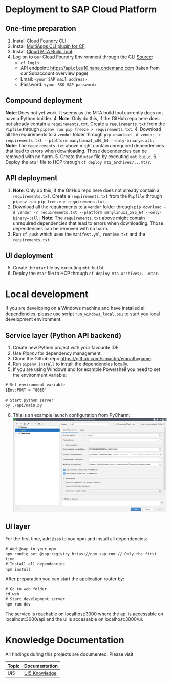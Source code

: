 

# Deployment to SAP Cloud Platform

## One-time preparation
1. Install [Cloud Foundry CLI](https://github.com/cloudfoundry/cli#downloads).
2. Install [MultiApps CLI plugin for CF](https://github.com/cloudfoundry-incubator/multiapps-cli-plugin).
4. Install [Cloud MTA Build Tool](https://sap.github.io/cloud-mta-build-tool/download/).
3. Log on to our Cloud Foundry Environment through the CLI [Source](https://help.sap.com/viewer/65de2977205c403bbc107264b8eccf4b/Cloud/en-US/7a37d66c2e7d401db4980db0cd74aa6b.html):
	* `cf login`
	* API endpoint: https://api.cf.eu10.hana.ondemand.com  (taken from our Subaccount overview page)
	* Email: `<your SAP mail address>`
	* Password: `<your SSO SAP password>`
	
## Compound deployment
**Note**: Does not yet work. It seems as the MTA build tool currently does not have a Python builder.
4. **Note**: Only do this, if the GitHub repo here does not already contain a `requirements.txt`. Create a `requirements.txt` from the `Pipfile` through `pipenv run pip freeze > requirements.txt`.
4. Download all the requirements to a `vendor` folder through `pip download -d vendor -r requirements.txt --platform manylinux1_x86_64 --only-binary=:all:`
    **Note**: The `requirements.txt` above might contain unrequired dependencies that lead to errors when downloading. Those dependencies can be removed with no harm.
5. Create the `mtar` file by executing `mbt build`.
6. Deploy the `mtar` file to HCP through `cf deploy mta_archives/...mtar`.

## API deployment

1. **Note**: Only do this, if the GitHub repo here does not already contain a `requirements.txt`. Create a `requirements.txt` from the `Pipfile` through `pipenv run pip freeze > requirements.txt`.
2. Download all the requirements to a `vendor` folder through `pip download -d vendor -r requirements.txt --platform manylinux1_x86_64 --only-binary=:all:`
    **Note**: The `requirements.txt` above might contain unrequired dependencies that lead to errors when downloading. Those dependencies can be removed with no harm.
3. Run `cf push` which uses the `manifest.yml`, `runtime.txt` and the `requirements.txt`.

## UI deployment

5. Create the `mtar` file by executing `mbt build`.
6. Deploy the `mtar` file to HCP through `cf deploy mta_archives/...mtar`.

# Local development

If you are developing on a Windows machine and have installed all dependencies, please use script `run_windows_local.ps1` to start you local development environment.

## Service layer (Python API backend)

1. Create new Python project with your favourite IDE.
2. Use _Pipenv_ for dependency management.
3. Clone the Github repo https://github.com/simachri/empathygame.
4. Run `pipenv install` to install the dependencies locally.
5. If you are using Windows and for example Powershell you need to set the environment variable:
```
# Set environment variable
$Env:PORT = "8080"

# Start python server
py ./api/main.py
```
6. This is an example launch configuration from PyCharm:
![PyCharm run configuration](docs/resources/run_config_pycharm.png)

## UI layer

For the first time, add `@sap` to you npm and install all dependencies:

```
# Add @sap to your npm
npm config set @sap:registry https://npm.sap.com // Only the first time
# Install all dependencies
npm install
```

After preparation you can start the application router by:

```
# Go to web folder
cd web
# Start development server
npm run dev
```

The service is reachable on localhost:3000 where the api is accessable on localhost:3000/api and the ui is accessable on localhost:3000/ui.

# Knowledge Documentation
All findings during this projects are documented. Please visit

| Topic | Documentation |
| ----- | ------------- |
| UI5   |  [UI5 Knowledge](docs/UI5_Knowledge.md) |
